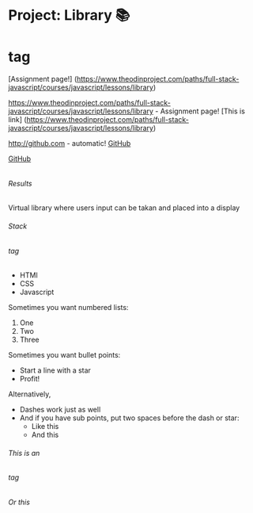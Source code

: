 # Project: Library :books: <h1> tag

[Assignment page!] (https://www.theodinproject.com/paths/full-stack-javascript/courses/javascript/lessons/library)

 
 https://www.theodinproject.com/paths/full-stack-javascript/courses/javascript/lessons/library - Assignment page!
 [This is link] (https://www.theodinproject.com/paths/full-stack-javascript/courses/javascript/lessons/library)
 
 http://github.com - automatic!
[GitHub](http://github.com)
 

[GitHub](http://github.com)
  
###### <h6> Results

Virtual library where users input can be takan and placed into a display

###### Stack <h6> tag

* HTMl
* CSS
* Javascript

 
 
 Sometimes you want numbered lists:

1. One
2. Two
3. Three

Sometimes you want bullet points:

* Start a line with a star
* Profit!

Alternatively,

- Dashes work just as well
- And if you have sub points, put two spaces before the dash or star:
  - Like this
  - And this
 
 
 
 ###### This is an <h6> tag
 ###### Or this <h6>
